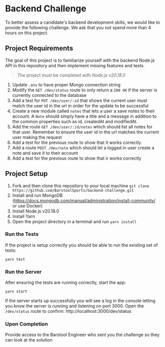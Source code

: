 # Backend Challenge

To better assess a candidate's backend development skills, we would like to provide the following challenge. We ask that you not spend more than 4 hours on this project.

## Project Requirements

The goal of this project is to familiarize yourself with the backend Node.js API in this repository and then implement missing features and tests.

> The project must be completed with *Node.js v20.18.0*

1. Update `.env` to have proper Mongo connection string
2. Modify the `GET /dev/status` route to only return a `200 OK` if the server is currently connected to the database
3. Add a test for `PUT /dev/user/:id` that shows the current user must match the user id in the url in order for the update to be successful
4. Create a new module called `notes` that lets a user a save notes to their account. A `Note` should simply have a title and a message in addition to the common properties such as id, createdAt and modifiedAt.
5. Add the route `GET /dev/user/:id/notes` which should list all notes for that user. Remember to ensure the user id in the url matches the current user making the request
6. Add a test for the previous route to show that it works correctly
7. Add a route `POST /dev/note` which should let a logged in user create a note and save it to their account
8. Add a test for the previous route to show that ir works correctly

## Project Setup

1. Fork and then clone this repository to your local machine `git clone https://github.com/BarstoolSports/backend-challenge.git`
2. Install and run MongoDB (https://docs.mongodb.com/manual/administration/install-community/ or use Docker)
3. Install Node.js v20.18.0
4. Install Yarn
5. Open the project directory in a terminal and run `yarn install`

### Run the Tests

If the project is setup correctly you should be able to run the existing set of tests:

```
yarn test
```

### Run the Server

After ensuring the tests are running correctly, start the app:

```
yarn start
```

If the server starts up successfully you will see a log in the console letting you know the server is running and listening on port 3000. Open the `/dev/status` route to confirm: http://localhost:3000/dev/status

### Upon Completion
Provide access to the Barstool Engineer who sent you the challenge so they can look at the solution
